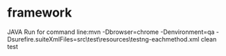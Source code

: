 # framework
JAVA
Run for command line:mvn -Dbrowser=chrome -Denvironment=qa
-Dsurefire.suiteXmlFiles=src\test\resources\testng-eachmethod.xml clean test
 
